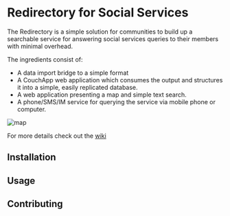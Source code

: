 Redirectory for Social Services
===============================

The Redirectory is a simple solution for communities to build up a searchable service
for answering social services queries to their members with minimal overhead.

The ingredients consist of:
- A data import bridge to a simple format
- A CouchApp web application which consumes the output and structures it into a simple, easily replicated
database.
- A web application presenting a map and simple text search.
- A phone/SMS/IM service for querying the service via mobile phone or computer.

![map](http://i.imgur.com/q5qWA.png)

For more details check out the [wiki](https://github.com/tilgovi/redirectory/wiki)

Installation
------------

Usage
-----

Contributing
------------

